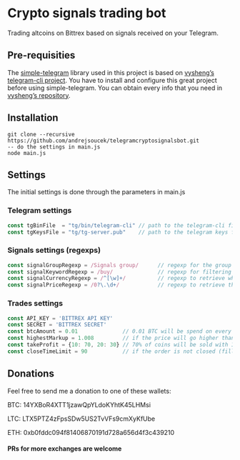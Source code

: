 # Crypto signals trading bot
Trading altcoins on Bittrex based on signals received on your Telegram.

## Pre-requisities
The [simple-telegram](https://github.com/GuillermoPena/simple-telegram) library used in this project is based on [vysheng’s telegram-cli project](https://github.com/vysheng/tg). You have to install and configure this great project before using simple-telegram. You can obtain every info that you need in [vysheng’s repository](https://github.com/vysheng/tg).

## Installation
```
git clone --recursive https://github.com/andrejsoucek/telegramcryptosignalsbot.git
-- do the settings in main.js
node main.js
```

## Settings
The initial settings is done through the parameters in main.js
### Telegram settings
```javascript
const tgBinFile  = "tg/bin/telegram-cli" // path to the telegram-cli file
const tgKeysFile = "tg/tg-server.pub"    // path to the telegram keys file
```
### Signals settings (regexps)
```javascript
const signalGroupRegexp = /Signals group/      // regexp for the group name to read from
const signalKeywordRegexp = /buy/              // regexp for filtering the signal
const signalCurrencyRegexp = /^[\w]+/          // regexp to retrieve which coin is signalled to buy
const signalPriceRegexp = /0?\.\d+/            // regexp to retrieve the signalled price which to buy for

```
### Trades settings
```javascript
const API_KEY = 'BITTREX API KEY'
const SECRET = 'BITTREX SECRET'
const btcAmount = 0.01              // 0.01 BTC will be spend on every signal
const highestMarkup = 1.008         // if the price will go higher than 0.8% before placing the order, the signal will be ignored
const takeProfit = {10: 70, 20: 30} // 70% of coins will be sold with 10% profit, 30% will be sold with 20% profit - you can make more take-profit steps
const closeTimeLimit = 90           // if the order is not closed (filled) after 90 second, it gets cancelled and the signal will be ignored
```

## Donations
Feel free to send me a donation to one of these wallets:

BTC: 14YXBoR4XTT1jzawQpYLdoKYhtK45LHMsi

LTC: LTX5PTZ4zFpsSDw5US2TvVFs9cmXyKfUbe

ETH: 0xb0fddc094f81406870191d728a656d4f3c439210

#### PRs for more exchanges are welcome
